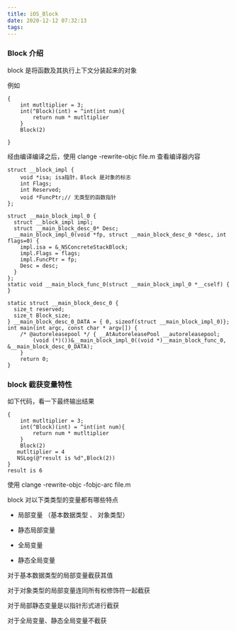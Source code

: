 ```yaml
---
title: iOS_Block
date: 2020-12-12 07:32:13
tags:
---
```



### Block 介绍

block 是将函数及其执行上下文分装起来的对象

例如
```
{
    int mutltiplier = 3;
    int(^Block)(int) = ^int(int num){
        return num * mutltiplier
    }
    Block(2)

}

``` 
经由编译编译之后，使用 clange -rewrite-objc  file.m 查看编译器内容
``` 
struct __block_impl {
    void *isa; isa指针，Block 是对象的标志
    int Flags;
    int Reserved;
    void *FuncPtr;// 无类型的函数指针
};

struct __main_block_impl_0 {
  struct __block_impl impl;
  struct __main_block_desc_0* Desc;
  __main_block_impl_0(void *fp, struct __main_block_desc_0 *desc, int flags=0) {
    impl.isa = &_NSConcreteStackBlock;
    impl.Flags = flags;
    impl.FuncPtr = fp;
    Desc = desc;
  }
};
static void __main_block_func_0(struct __main_block_impl_0 *__cself) {
}

static struct __main_block_desc_0 {
  size_t reserved;
  size_t Block_size;
} __main_block_desc_0_DATA = { 0, sizeof(struct __main_block_impl_0)};
int main(int argc, const char * argv[]) {
    /* @autoreleasepool */ { __AtAutoreleasePool __autoreleasepool;
        (void (*)())&__main_block_impl_0((void *)__main_block_func_0, &__main_block_desc_0_DATA);
    }
    return 0;
}
```

### block 截获变量特性

如下代码，看一下最终输出结果

```
{
    int mutltiplier = 3;
    int(^Block)(int) = ^int(int num){
        return num * mutltiplier
    }
    Block(2)
   mutltiplier = 4
   NSLog(@"result is %d",Block(2))
}
result is 6

``` 
使用 clange -rewrite-objc -fobjc-arc file.m

block 对以下类类型的变量都有哪些特点

- 局部变量 （基本数据类型 、 对象类型）

- 静态局部变量

- 全局变量

- 静态全局变量


对于基本数据类型的局部变量截获其值

对于对象类型的局部变量连同所有权修饰符一起截获

对于局部静态变量是以指针形式进行截获

对于全局变量、静态全局变量不截获

